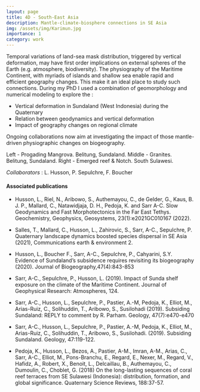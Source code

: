 ```yaml
---
layout: page
title: 4D - South-East Asia
description: Mantle-climate-biosphere connections in SE Asia
img: /assets/img/Karimun.jpg
importance: 1
category: work
---
```


Temporal variations of land-sea mask distribution, triggered by vertical deformation, may have first order implications on external spheres of the Earth (e.g. atmosphere, biodiversity). The physiography of the Maritime Continent, with myriads of islands and shallow sea enable rapid and efficient geography changes. This make it an ideal place to study such connections. During my PhD I used a combination of geomorphology and numerical modeling to explore the :

- Vertical deformation in Sundaland (West Indonesia) during the Quaternary
- Relation between geodynamics and vertical deformation
- Impact of geography changes on regional climate

Ongoing collaborations now aim at investigating the impact of those mantle-driven physiographic changes on biogeography.

<div class="row">
    <div class="col-sm mt-3 mt-md-0">
        <img class="img-fluid rounded z-depth-1" src="{{ '/assets/img/BelitungReef.jpg' | relative_url }}" alt="" title="example image"/>
    </div>
    <div class="col-sm mt-3 mt-md-0">
        <img class="img-fluid rounded z-depth-1" src="{{ '/assets/img/BelitungGranites.jpg' | relative_url }}" alt="" title="example image"/>
    </div>
    <div class="col-sm mt-3 mt-md-0">
        <img class="img-fluid rounded z-depth-1" src="{{ '/assets/img/Notch.jpg' | relative_url }}" alt="" title="example image"/>
    </div>
</div>
<div class="caption">
    Left - Progading Mangrova. Belitung, Sundaland. Middle - Granites. Belitung, Sundaland. Right - Emerged reef & Notch. South Sulawesi.
</div>

_Collaborators_ : L. Husson, P. Sepulchre, F. Boucher
  
#### Associated publications 
- Husson, L., Riel, N., Aribowo, S., Authemayou, C., de Gelder, G., Kaus, B. J. P., Mallard, C., Natawidjaja, D. H., Pedoja, K. and Sarr A-C. Slow Geodynamics and Fast Morphotectonics in the Far East Tethys. Geochemistry, Geophysics, Geosystems, 23(1):e2021GC010167 (2022).

- Salles, T., Mallard, C., Husson, L., Zahirovic, S., Sarr, A-C., Sepulchre, P. Quaternary landscape dynamics boosted species dispersal in SE Asia (2021), Communications earth & environment 2.

- Husson, L., Boucher F., Sarr, A-C., Sepulchre, P., Cahyarini, S.Y.  Evidence of Sundaland’s subsidence requires revisiting its biogeography (2020). Journal of Biogeography,47(4):843-853
      
- Sarr, A-C., Sepulchre, P., Husson, L. (2019). Impact of Sunda shelf exposure on the climate of the Maritime Continent. Journal of Geophysical Research: Atmospheres, 124. 

- Sarr, A-C., Husson, L., Sepulchre, P., Pastier, A.-M, Pedoja, K., Elliot, M., Arias-Ruiz, C., Solihuddin, T., Aribowo, S., Susilohadi (2019). Subsiding Sundaland: REPLY to comment by R. Parham. Geology, 47(7):e470-e470 
    
- Sarr, A-C., Husson, L., Sepulchre, P., Pastier, A.-M, Pedoja, K., Elliot, M., Arias-Ruiz, C., Solihuddin, T., Aribowo, S., Susilohadi. (2019). Subsiding Sundaland. Geology, 47:119-122. 

- Pedoja, K., Husson, L., Bezos, A., Pastier, A-M., Imran, A-M., Arias, C., Sarr, A-C., Elliot, M., Pons-Branchu, E., Regard, E., Nexer, M., Regard, V., Hafidz, A., Robert, X., Benoit, L., Delcaillau, B., Authemayou, C., Dumoulin, C., Choblet, G. (2018) On the long-lasting sequences of coral reef terraces from SE Sulawesi (Indonesia): distribution, formation, and global significance. Quaternary Science Reviews, 188:37-57.

